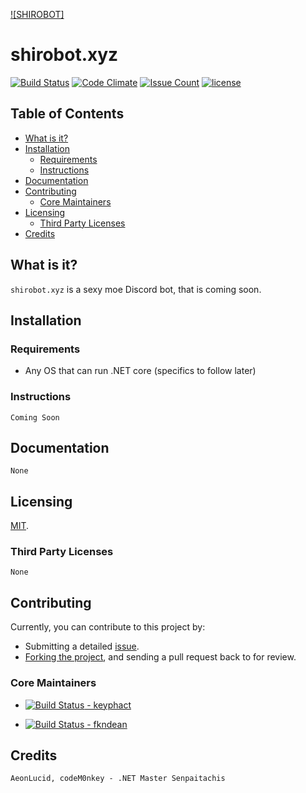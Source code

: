 [![SHIROBOT]](https://shirobot.xyz)

# shirobot.xyz
[![Build Status](https://travis-ci.org/keyphact/shirobot.xyz.svg?branch=master)](https://travis-ci.org/keyphact/shirobot.xyz) [![Code Climate](https://codeclimate.com/github/keyphact/shirobot.xyz/badges/gpa.svg)](https://codeclimate.com/github/keyphact/shirobot.xyz) [![Issue Count](https://codeclimate.com/github/keyphact/shirobot.xyz/badges/issue_count.svg)](https://codeclimate.com/github/keyphact/shirobot.xyz) [![license](https://img.shields.io/github/license/keyphact/shirobot.xyz.svg?maxAge=2592000?style=flat-square)](https://github.com/keyphact/shirobot.xyz/blob/master/LICENSE.md)

## Table of Contents
* [What is it?](#what-is-it)
* [Installation](#installation)
  * [Requirements](#requirements)
  * [Instructions](#instructions)
* [Documentation](#documentation)
* [Contributing](#contributing)
  * [Core Maintainers](#core-maintainers)
* [Licensing](#licensing)
  * [Third Party Licenses](#third-party-licenses)
* [Credits](#credits)

## What is it?
`shirobot.xyz` is a sexy moe Discord bot, that is coming soon.

## Installation

### Requirements
- Any OS that can run .NET core (specifics to follow later)

### Instructions
    Coming Soon

## Documentation
    None

## Licensing
[MIT](https://github.com/keyphact/shirobot.xyz/blob/master/LICENSE).

### Third Party Licenses
    None

## Contributing
Currently, you can contribute to this project by:
* Submitting a detailed [issue](https://github.com/keyphact/shirobot.xyz/issues/new).
* [Forking the project](https://github.com/keyphact/shirobot.xyz/fork), and sending a pull request back to for review.

### Core Maintainers

* [![Build Status](https://github.com/keyphact.png?size=36) - keyphact](https://github.com/keyphact)

* [![Build Status](https://github.com/fkndean.png?size=36) - fkndean](https://github.com/fkndean)

## Credits
    AeonLucid, codeM0nkey - .NET Master Senpaitachis